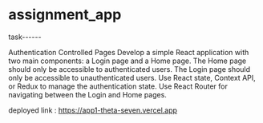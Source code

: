 # assignment_app


task------

Authentication Controlled Pages
Develop a simple React application with two main components: a Login page and a Home page.
The Home page should only be accessible to authenticated users.
The Login page should only be accessible to unauthenticated users.
Use React state, Context API, or Redux to manage the authentication state.
Use React Router for navigating between the Login and Home pages.


deployed link : https://app1-theta-seven.vercel.app
